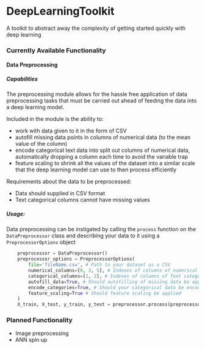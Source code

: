 # DeepLearningToolkit
A toolkit to abstract away the complexity of getting started quickly with deep learning

### Currently Available Functionality
#### Data Preprocessing

##### Capabilities

The preprocessing module allows for the hassle free application of data preprocessing tasks that must be carried out ahead of feeding the data into a deep learning model.
 
Included in the module is the ability to:
 - work with data given to it in the form of CSV
 - autofill missing data points in columns of numerical data (to the mean value of the column)
 - encode categorical text data into split out columns of numerical data, automatically dropping a column each time to avoid the variable trap
 - feature scaling to shrink all the values of the dataset into a similar scale that the deep learning model can use to then process efficiently
 
Requirements about the data to be preprocessed:
 - Data should supplied in CSV format
 - Text categorical columns cannot have missing values
 
##### Usage:

Data preprocessing can be instigated by calling the `process` function on the `DataPreprocessor` class and describing your data to it using a `PreprocessorOptions` object

```python
    preprocessor = DataPreprocessor()
    preprocessor_options = PreprocessorOptions(
        file='fileName.csv', # Path to your dataset as a CSV
        numerical_columns=[0, 3, 5], # Indexes of columns of numerical data in your dataset
        categorical_columns=[1, 2], # Indexes of columns of Text categorical data in your dataset
        autofill_data=True, # Should autofilling of missing data be applied
        encode_categories=True, # Should your categorical data be encoded and split out
        feature_scaling=True # Should feature scaling be applied
    )
    X_train, X_test, y_train, y_test = preprocessor.process(preprocessor_options)
```

### Planned Functionality
 - Image preprocessing
 - ANN spin up

